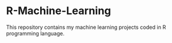 # R-Machine-Learning
This repository contains my machine learning projects coded in R programming language.
